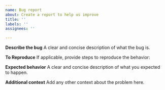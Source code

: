 ```yaml
---
name: Bug report
about: Create a report to help us improve
title: ''
labels: ''
assignees: ''

---
```


**Describe the bug**
A clear and concise description of what the bug is.

**To Reproduce**
If applicable, provide steps to reproduce the behavior:

**Expected behavior**
A clear and concise description of what you expected to happen.

**Additional context**
Add any other context about the problem here.
